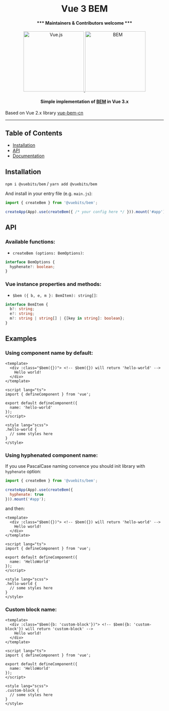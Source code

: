 <h1 align="center">Vue 3 BEM</h1>

<h4 align="center">*** Maintainers & Contributors welcome ***</h4>

<p align="center">
  <a href="https://vuejs.org/">
    <img alt="Vue.js" src="https://user-images.githubusercontent.com/18534115/100093526-f2794b80-2e57-11eb-9b2a-e24202e2904b.png" height="192">
    <img alt="BEM" src="https://user-images.githubusercontent.com/18534115/100067249-512dcd80-2e36-11eb-8f12-84b0fc1abfa1.png" height="192">
  </a>
</p>

<h4 align="center">Simple implementation of <a href="http://getbem.com/">BEM</a> in Vue 3.x</h4>
<p>Based on Vue 2.x library <a href="https://github.com/c01nd01r/vue-bem-cn">vue-bem-cn</a></p>

---

## Table of Contents

* [Installation](#installation)
* [API](#api)
* [Documentation](#documentation)


## Installation

`npm i @vuebits/bem` / `yarn add @vuebits/bem`

And install in your entry file (e.g. `main.js`):

```javascript
import { createBem } from '@vuebits/bem';

createApp(App).use(createBem({ /* your config here */ })).mount('#app');
```

## API

### Available functions:

* `createBem (options: BemOptions)`:

```ts
interface BemOptions {
  hyphenate?: boolean;
}
```

### Vue instance properties and methods:

* `$bem ({ b, e, m }: BemItem): string[]`:

```ts
interface BemItem {
  b?: string;
  e?: string;
  m?: string | string[] | {[key in string]: boolean};
}
```

## Examples

### Using component name by default:

```vue
<template>
  <div :class="$bem({})"> <!-- $bem({}) will return 'hello-world' -->
    Hello world!
  </div>
</template>

<script lang="ts">
import { defineComponent } from 'vue';

export default defineComponent({
  name: 'hello-world'
});
</script>

<style lang="scss">
.hello-world {
  // some styles here
}
</style>

```

### Using hyphenated component name:

If you use PascalCase naming convence you should init library with `hyphenate` option:

```js
import { createBem } from '@vuebits/bem';

createApp(App).use(createBem({
  hyphenate: true
})).mount('#app');
```

and then:

```vue
<template>
  <div :class="$bem({})"> <!-- $bem({}) will return 'hello-world' -->
    Hello world!
  </div>
</template>

<script lang="ts">
import { defineComponent } from 'vue';

export default defineComponent({
  name: 'HelloWorld'
});
</script>

<style lang="scss">
.hello-world {
  // some styles here
}
</style>

```

### Custom block name:

```vue
<template>
  <div :class="$bem({b: 'custom-block'})"> <!-- $bem({b: 'custom-block'}) will return 'custom-block' -->
    Hello world!
  </div>
</template>

<script lang="ts">
import { defineComponent } from 'vue';

export default defineComponent({
  name: 'HelloWorld'
});
</script>

<style lang="scss">
.custom-block {
  // some styles here
}
</style>

```
